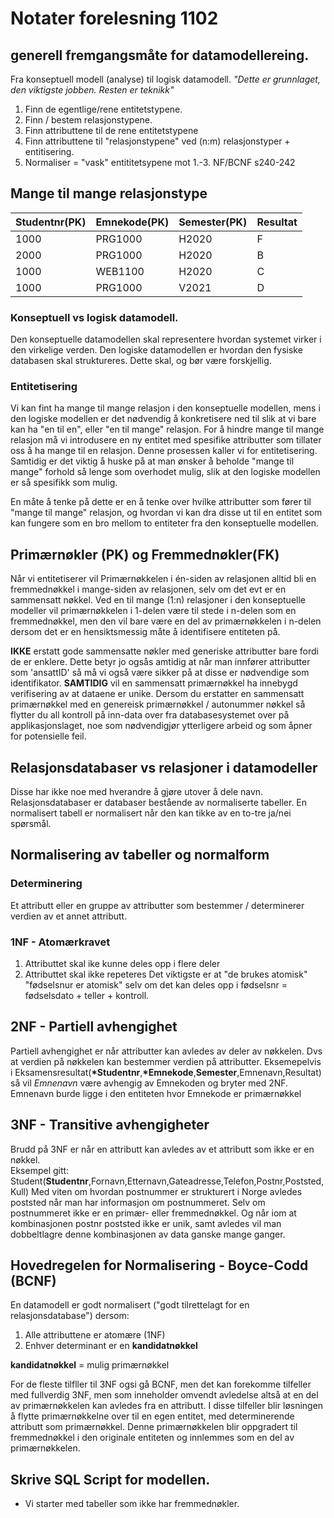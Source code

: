 # Notater forelesning 1102

## generell fremgangsmåte for datamodellereing.
Fra konseptuell modell (analyse) til logisk datamodell.
_"Dette er grunnlaget, den viktigste jobben. Resten er teknikk"_
1. Finn de egentlige/rene entitetstypene. 
2. Finn / bestem relasjonstypene. 
3. Finn attributtene til de rene entitetstypene
4. Finn attributtene til "relasjonstypene" ved (n:m) relasjonstyper + entitisering. 
5. Normaliser = "vask" entititetsypene mot 1.-3. NF/BCNF s240-242

## Mange til mange relasjonstype

| Studentnr(PK) | Emnekode(PK) | Semester(PK) | Resultat | 
| --------- | -------- | -------- | -------- |
| 1000 | PRG1000 | H2020 | F |
| 2000 | PRG1000 | H2020 | B |
| 1000 | WEB1100 | H2020 | C |
| 1000 | PRG1000 | V2021 | D |

### Konseptuell vs logisk datamodell. 
Den konseptuelle datamodellen skal representere hvordan systemet virker i den virkelige verden. 
Den logiske datamodellen er hvordan den fysiske databasen skal struktureres. Dette skal, og bør være forskjellig. 

### Entitetisering
Vi kan fint ha mange til mange relasjon i den konseptuelle modellen, mens i den logiske modellen er det nødvendig å konkretisere ned til slik at vi bare kan ha "en til en", eller "en til mange" relasjon.
For å hindre mange til mange relasjon må vi introdusere en ny entitet med spesifike attributter som tillater oss å ha mange til en relasjon. Denne prosessen kaller vi for entitetisering. Samtidig er det viktig å huske på at man ønsker å beholde "mange til mange" forhold så lenge som overhodet mulig, slik at den logiske modellen er så spesifikk som mulig.

En måte å tenke på dette er en å tenke over hvilke attributter som fører til "mange til mange" relasjon, og hvordan vi kan dra disse ut til en entitet som kan fungere som en bro mellom to entiteter fra den konseptuelle modellen. 

## Primærnøkler (PK) og Fremmednøkler(FK)
Når vi entitetiserer vil Primærnøkkelen i én-siden av relasjonen alltid bli en fremmednøkkel i mange-siden av relasjonen, selv om det evt er en sammensatt nøkkel. 
Ved en til mange (1:n) relasjoner i den konseptuelle modeller vil primærnøkkelen i 1-delen være til stede i n-delen som en fremmednøkkel, men den vil bare være en del av primærnøkkelen i n-delen dersom det er en hensiktsmessig måte å identifisere entiteten på. 

**IKKE** erstatt gode sammensatte nøkler med generiske attributter bare fordi de er enklere. Dette betyr jo ogsås amtidig at når man innfører attributter som 'ansattID' så må vi også være sikker på at disse er nødvendige som identifikator.
**SAMTIDIG** vil en sammensatt primærnøkkel ha innebygd verifisering av at dataene er unike. Dersom du erstatter en sammensatt primærnøkkel med en genereisk primærnøkkel / autonummer nøkkel så flytter du all kontroll på inn-data over fra databasesystemet over på applikasjonslaget, noe som nødvendigjør ytterligere arbeid og som åpner for potensielle feil. 

## Relasjonsdatabaser vs relasjoner i datamodeller
Disse har ikke noe med hverandre å gjøre utover å dele navn. 
Relasjonsdatabaser er databaser bestående av normaliserte tabeller. En normalisert tabell er normalisert når den kan tikke av en to-tre ja/nei spørsmål. 

## Normalisering av tabeller og normalform
### Determinering
Et attributt eller en gruppe av attributter som bestemmer / determinerer verdien av et annet attributt.
### 1NF - Atomærkravet 
1. Attributtet skal ike kunne deles opp i flere deler
2. Attributtet skal ikke repeteres
Det viktigste er at "de brukes atomisk" "fødselsnur er atomisk" selv om det kan deles opp i fødselsnr = fødselsdato + teller + kontroll. 

## 2NF - Partiell avhengighet 
Partiell avhengighet er når attributter kan avledes av deler av nøkkelen. Dvs at verdien på nøkkelen kan bestemmer verdien på attributter. 
Eksemepelvis i Eksamensresultat(__\*Studentnr__,__\*Emnekode__,**Semester**,Emnenavn,Resultat) så vil _Emnenavn_ være avhengig av Emnekoden og bryter med 2NF. Emnenavn burde ligge i den entiteten hvor Emnekode er primærnøkkel

## 3NF - Transitive avhengigheter
Brudd på 3NF er når en attributt kan avledes av et attributt som ikke er en nøkkel.  
Eksempel gitt: Student(**Studentnr**,Fornavn,Etternavn,Gateadresse,Telefon,Postnr,Poststed,Kull)
Med viten om hvordan postnummer er strukturert i Norge avledes poststed når man har informasjon om postnummeret. Selv om postnummeret ikke er en primær- eller fremmednøkkel. Og når iom at kombinasjonen postnr poststed ikke er unik, samt avledes vil man dobbeltlagre denne kombinasjonen av data ganske mange ganger.

## Hovedregelen for Normalisering - Boyce-Codd (BCNF)
En datamodell er godt normalisert ("godt tilrettelagt for en relasjonsdatabase") dersom:
1. Alle attributtene er atomære (1NF)
2. Enhver determinant er en **kandidatnøkkel**

**kandidatnøkkel** = mulig primærnøkkel

For de fleste tilfller til 3NF ogsi gå BCNF, men det kan forekomme tilfeller med fullverdig 3NF, men som inneholder omvendt avledelse altså at en del av primærnøkkelen kan avledes fra en attributt. I disse tilfeller blir løsningen å flytte primærnøkkelne over til en egen entitet, med determinerende attributt som primærnøkkel. Denne primærnøkkelen blir oppgradert til fremmednøkkel i den originale entiteten og innlemmes som en del av primærnøkkelen. 

## Skrive SQL Script for modellen.
- Vi starter med tabeller som ikke har fremmednøkler. 
